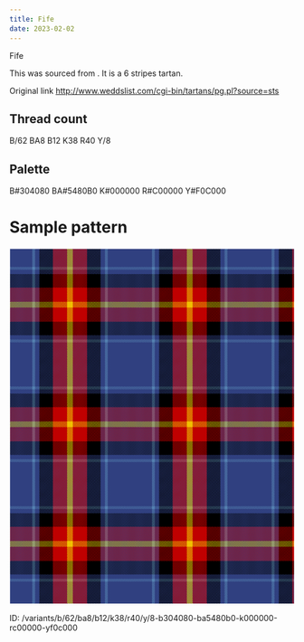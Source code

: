 ```yaml
---
title: Fife
date: 2023-02-02
---
```

Fife

This was sourced from <no value>.  It is a 6 stripes tartan.

Original link http://www.weddslist.com/cgi-bin/tartans/pg.pl?source=sts

## Thread count
B/62 BA8 B12 K38 R40 Y/8

## Palette
B#304080 BA#5480B0 K#000000 R#C00000 Y#F0C000

# Sample pattern

![Tartan detail](tartan.png "B/62 BA8 B12 K38 R40 Y/8 tartan")

ID: /variants/b/62/ba8/b12/k38/r40/y/8-b304080-ba5480b0-k000000-rc00000-yf0c000